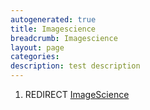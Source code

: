 ```yaml
---
autogenerated: true
title: Imagescience
breadcrumb: Imagescience
layout: page
categories: 
description: test description
---
```


1.  REDIRECT [ImageScience](ImageScience)
